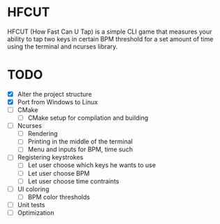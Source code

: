 # HFCUT
HFCUT (How Fast Can U Tap) is a simple CLI game that measures your ability to tap two keys in certain BPM threshold for a set amount of time using the terminal and ncurses library.

# TODO
- [x] Alter the project structure
- [x] Port from Windows to Linux
- [ ] CMake
    - [ ] CMake setup for compilation and building
- [ ] Ncurses
    - [ ] Rendering
    - [ ] Printing in the middle of the terminal
    - [ ] Menu and inputs for BPM, time such
- [ ] Registering keystrokes
    - [ ] Let user choose which keys he wants to use
    - [ ] Let user choose BPM
    - [ ] Let user choose time contraints
- [ ] UI coloring
    - [ ] BPM color thresholds
- [ ] Unit tests
- [ ] Optimization